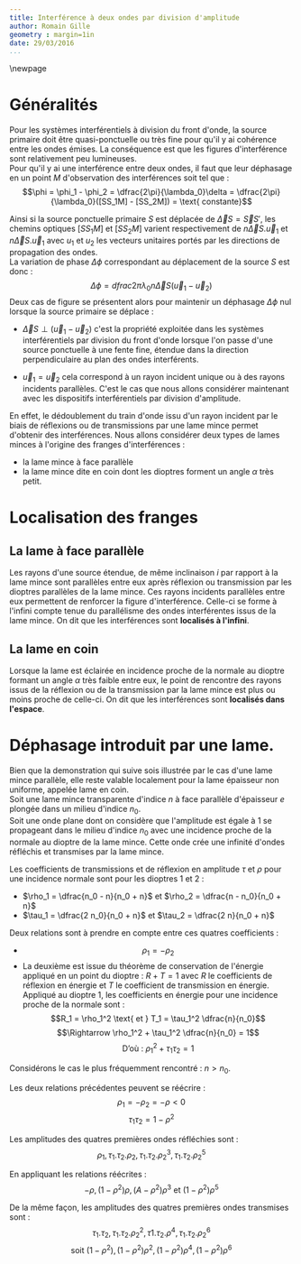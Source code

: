 ```yaml
---
title: Interférence à deux ondes par division d'amplitude
author: Romain Gille
geometry : margin=1in
date: 29/03/2016
...
```


\newpage

# Généralités

Pour les systèmes interférentiels à division du front d'onde, la source primaire
doit être quasi-ponctuelle ou très fine pour qu'il y ai cohérence entre les
ondes émises. La conséquence est que les figures d'interférence sont
relativement peu lumineuses.  
Pour qu'il y ai une interférence entre deux ondes, il faut que leur déphasage en
un point $M$ d'observation des interférences soit tel que :
$$\phi = \phi_1 - \phi_2 = \dfrac{2\pi}{\lambda_0}\delta =
\dfrac{2\pi}{\lambda_0}([SS_1M] - [SS_2M]) = \text{ constante}$$

Ainsi si la source ponctuelle primaire $S$ est déplacée de
$\vec \Delta S = \vec S S'$, les chemins optiques $[SS_1M] \text{ et } [SS_2M]$
varient respectivement de
$n \vec \Delta S . \vec u_1 \text { et } n \vec \Delta S . \vec u_1$
avec $u_1$ et $u_2$ les vecteurs unitaires portés par les directions de
propagation des ondes.  
La variation de phase $\Delta \phi$ correspondant au déplacement de la source
$S$ est donc :
$$\Delta \phi = dfrac{2\pi}{\lambda_0} n \vec \Delta S (\vec u_1 - \vec u_2)$$
Deux cas de figure se présentent alors pour maintenir un déphasage $\Delta \phi$
nul lorsque la source primaire se déplace :

* $\vec \Delta S \perp (\vec u_1 - \vec u_2)$ c'est la propriété exploitée
  dans les systèmes interférentiels par division du front d'onde lorsque l'on
  passe d'une source ponctuelle à une fente fine, étendue dans la direction
  perpendiculaire au plan des ondes interférents.

* $\vec u_1 = \vec u_2$ cela correspond à un rayon incident unique ou à des
  rayons incidents parallèles. C'est le cas que nous allons considérer
  maintenant avec les dispositifs interférentiels par division d'amplitude.

En effet, le dédoublement du train d'onde issu d'un rayon incident par le biais
de réflexions ou de transmissions par une lame mince permet d'obtenir des
interférences. Nous allons considérer deux types de lames minces à l'origine des
franges d'interférences :

* la lame mince à face parallèle
* la lame mince dite en coin dont les dioptres forment un angle $\alpha$ très
  petit.

# Localisation des franges

## La lame à face parallèle

Les rayons d'une source étendue, de même inclinaison $i$ par rapport à la lame
mince sont parallèles entre eux après réflexion ou transmission par les dioptres
parallèles de la lame mince. Ces rayons incidents parallèles entre eux
permettent de renforcer la figure d'interférence. Celle-ci se forme à l'infini
compte tenue du parallélisme des ondes interférentes issus de la lame mince. On
dit que les interférences sont **localisés à l'infini**.

## La lame en coin

Lorsque la lame est éclairée en incidence proche de la normale au dioptre
formant un angle $\alpha$ très faible entre eux, le point de rencontre des
rayons issus de la réflexion ou de la transmission par la lame mince est plus ou
moins proche de celle-ci. On dit que les interférences sont **localisés dans
l'espace**.

# Déphasage introduit par une lame.

Bien que la demonstration qui suive sois illustrée par le cas d'une lame mince
parallèle, elle reste valable localement pour la lame épaisseur non uniforme,
appelée lame en coin.  
Soit une lame mince transparente d'indice $n$ à face parallèle d'épaisseur $e$
plongée dans un milieu d'indice $n_0$.  
Soit une onde plane dont on considère que l'amplitude est égale à 1 se
propageant dans le milieu d'indice $n_0$ avec une incidence proche de la normale
au dioptre de la lame mince. Cette onde crée une infinité d'ondes réfléchis et
transmises par la lame mince.

Les coefficients de transmissions et de réflexion en amplitude
$\tau \text{ et } \rho$ pour une incidence normale sont pour
les dioptres 1 et 2 :

* $\rho_1 = \dfrac{n_0 - n}{n_0 + n}$ et $\rho_2 = \dfrac{n - n_0}{n_0 + n}$  
* $\tau_1 = \dfrac{2 n_0}{n_0 + n}$ et $\tau_2 = \dfrac{2 n}{n_0 + n}$

Deux relations sont à prendre en compte entre ces quatres coefficients :

* $$\rho_1 = - \rho_2$$  
* La deuxième est issue du théorème de conservation de l'énergie appliqué en un
  point du dioptre : $R + T = 1$ avec $R$ le coefficients de réflexion en
  énergie et $T$ le coefficient de transmission en énergie.  
  Appliqué au dioptre 1, les coefficients en énergie pour une incidence proche
  de la normale sont :  
  $$R_1 = \rho_1^2 \text{ et } T_1 = \tau_1^2 \dfrac{n}{n_0}$$
  $$\Rightarrow \rho_1^2 + \tau_1^2 \dfrac{n}{n_0} = 1$$
  $$\text{ D'où : } \rho_1^2 + \tau_1 \tau_2 = 1$$

Considérons le cas le plus fréquemment rencontré : $n > n_0$.

Les deux relations précédentes peuvent se réécrire :
$$\rho_1 = - \rho_2 = -\rho < 0$$
$$\tau_1 \tau_2 = 1 - \rho^2$$

Les amplitudes des quatres premières ondes réfléchies sont :
$$\rho_1, \tau_1 . \tau_2 . \rho_2, \tau_1 . \tau_2 . {\rho_2}^3,
\tau_1 . \tau_2 . {\rho_2}^5$$

En appliquant les relations réécrites :
$$-\rho, (1 - \rho^2)\rho, (A - \rho^2)\rho^3 \text{ et }(1 - \rho^2) \rho^5$$

De la même façon, les amplitudes des quatres premières ondes transmises sont :
$$\tau_1 . \tau_2, \tau_1 . \tau_2 . {\rho_2}^2, \tau1 . \tau_2 . {\rho}^4,
\tau_1 . \tau_2 . {\rho_2}^6$$
$$\text{soit }(1 - \rho^2), (1 - \rho^2)\rho^2, (1 - \rho^2) \rho^4,
(1 - \rho^2) \rho^6$$
